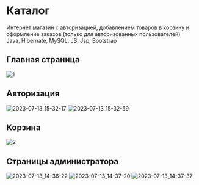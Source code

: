 # Каталог
Интернет магазин с авторизацией, добавлением товаров в корзину и оформление заказов (только для авторизованных пользователей) <br>
Java, Hibernate, MySQL, JS, Jsp, Bootstrap
## Главная страница
![1](https://github.com/NatTikhonova/catalog/assets/136454367/a2057752-18d9-43da-a77c-3d867d81457f)
## Авторизация
![2023-07-13_15-32-17](https://github.com/NatTikhonova/catalog/assets/136454367/57ba03cc-31d9-42e3-92cb-d62a5a84cfb5)
![2023-07-13_15-32-59](https://github.com/NatTikhonova/catalog/assets/136454367/15608726-4514-48bc-a5ef-790bffb5e691)
## Корзина
![2](https://github.com/NatTikhonova/catalog/assets/136454367/3b6e208f-9efd-4e80-bc67-b780a6b4b85e)
## Страницы администратора
![2023-07-13_14-36-22](https://github.com/NatTikhonova/catalog/assets/136454367/f0746b9e-be4c-4f79-b059-f5b3840c8911)
![2023-07-13_14-37-20](https://github.com/NatTikhonova/catalog/assets/136454367/20e48629-a34b-456c-a108-ff7dd3e4dbc6)
![2023-07-13_14-37-37](https://github.com/NatTikhonova/catalog/assets/136454367/8ab9aa3f-a258-44f2-bc9b-dba888d0e64f)
